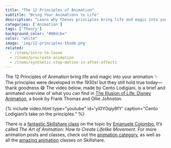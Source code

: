 ```yaml
---
title: "The 12 Principles of Animation"
subtitle: "Bring Your Animations to Life"
description: "Learn why theses principles bring life and magic into your motion work"
categories: ['Animation']
tags: ['Theory']
background_color: "#00dcbe"
color: "white"
image: 'img/12-principles-thumb.png'
related:
  - /items/intro-to-looom
  - /items/procreate-animation
  - /items/synthetic-stop-motion-in-after-effects
---
```


The 12 Principles of Animation bring life and magic into your animation ✨ The principles were developed in the 1930s! but they still hold true today—thank goodness 😅 The video below, made by Cento Lodigiani, is a brief and animated overview of what you can find in [The Illusion of Life: Disney Animation](https://www.goodreads.com/book/show/106731.The_Illusion_of_Life), a book by Frank Thomas and Ollie Johnston.

{% include video.html type="youtube" id='yiGY0qiy8fY' caption="Cento Lodigiani’s take on the principles." %}

There is a [fantastic Skillshare class](https://www.skillshare.com/items/The-Art-of-Animation-How-to-Create-Lifelike-Movement/489321939?teacherRef=6102916) on the topic by [Emanuele Colombo.](http://www.emanuelecolombo.it/) It’s called *The Art of Animation: How to Create Lifelike Movement.* For more animation posts and classes, check out the [animation category](/categories/animation), as well as all the [amazing animation](https://www.skillshare.com/browse/animation?teacherRef=6102916) classes on Skillshare.
